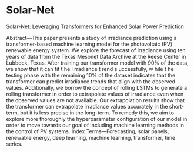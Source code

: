 # Solar-Net
Solar-Net: Leveraging Transformers for Enhanced Solar Power Prediction


Abstract—This paper presents a study of irradiance prediction using a transformer-based machine learning model for the photovoltaic (PV) renewable energy system. We explore the forecast of irradiance using ten years of data from the Texas Mesonet Data Archive at the Reese Center in Lubbock, Texas. After training our transformer model with 90% of the data, we show that it can fit t he i rradiance t rend s uccessfully, w hile t he testing phase with the remaining 10% of the dataset indicates that the transformer can predict irradiance trends that align with the observed values. Additionally, we borrow the concept of rolling LSTMs to generate a rolling transformer in order to extrapolate values of irradiance even when the observed values are not available. Our extrapolation results show that the transformer can extrapolate irradiance values accurately in the short-term, but it is less precise in the long-term. To remedy this, we aim to explore more thoroughly the hyperparameter configuration of our model in order to move towards our goal of including machine learning methods in the control of PV systems. Index Terms—Forecasting, solar panels, renewable energy, deep learning, machine learning, transformer, time series.
